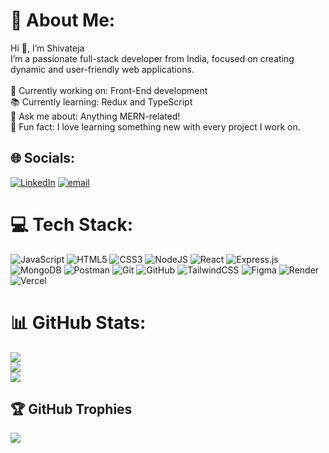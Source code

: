 # 💫 About Me:
Hi 👋, I’m Shivateja<br>I’m a passionate full-stack developer from India, focused on creating dynamic and user-friendly web applications.<br><br>🌟 Currently working on: Front-End development<br>📚 Currently learning: Redux and TypeScript<br>💬 Ask me about: Anything MERN-related!<br>🌱 Fun fact: I love learning something new with every project I work on.


## 🌐 Socials:
[![LinkedIn](https://img.shields.io/badge/LinkedIn-%230077B5.svg?logo=linkedin&logoColor=white)](https://linkedin.com/in/https://www.linkedin.com/in/shiva-teja-m-80b616239/) [![email](https://img.shields.io/badge/Email-D14836?logo=gmail&logoColor=white)](mailto:mshivateja08@gmail.com) 

# 💻 Tech Stack:
![JavaScript](https://img.shields.io/badge/javascript-%23323330.svg?style=for-the-badge&logo=javascript&logoColor=%23F7DF1E) ![HTML5](https://img.shields.io/badge/html5-%23E34F26.svg?style=for-the-badge&logo=html5&logoColor=white) ![CSS3](https://img.shields.io/badge/css3-%231572B6.svg?style=for-the-badge&logo=css3&logoColor=white) ![NodeJS](https://img.shields.io/badge/node.js-6DA55F?style=for-the-badge&logo=node.js&logoColor=white) ![React](https://img.shields.io/badge/react-%2320232a.svg?style=for-the-badge&logo=react&logoColor=%2361DAFB) ![Express.js](https://img.shields.io/badge/express.js-%23404d59.svg?style=for-the-badge&logo=express&logoColor=%2361DAFB) ![MongoDB](https://img.shields.io/badge/MongoDB-%234ea94b.svg?style=for-the-badge&logo=mongodb&logoColor=white) ![Postman](https://img.shields.io/badge/Postman-FF6C37?style=for-the-badge&logo=postman&logoColor=white) ![Git](https://img.shields.io/badge/git-%23F05033.svg?style=for-the-badge&logo=git&logoColor=white) ![GitHub](https://img.shields.io/badge/github-%23121011.svg?style=for-the-badge&logo=github&logoColor=white) ![TailwindCSS](https://img.shields.io/badge/tailwindcss-%2338B2AC.svg?style=for-the-badge&logo=tailwind-css&logoColor=white) ![Figma](https://img.shields.io/badge/figma-%23F24E1E.svg?style=for-the-badge&logo=figma&logoColor=white) ![Render](https://img.shields.io/badge/Render-%46E3B7.svg?style=for-the-badge&logo=render&logoColor=white) ![Vercel](https://img.shields.io/badge/vercel-%23000000.svg?style=for-the-badge&logo=vercel&logoColor=white)
# 📊 GitHub Stats:
![](https://github-readme-stats.vercel.app/api?username=M-Shivateja&theme=default_repocard&hide_border=true&include_all_commits=true&count_private=true)<br/>
![](https://github-readme-streak-stats.herokuapp.com/?user=M-Shivateja&theme=default_repocard&hide_border=true)<br/>
![](https://github-readme-stats.vercel.app/api/top-langs/?username=M-Shivateja&theme=default_repocard&hide_border=true&include_all_commits=true&count_private=true&layout=compact)

## 🏆 GitHub Trophies
![](https://github-profile-trophy.vercel.app/?username=M-Shivateja&theme=dark&no-frame=false&no-bg=true&margin-w=4)

<!-- Proudly created with GPRM ( https://gprm.itsvg.in ) -->
